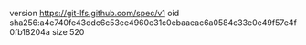version https://git-lfs.github.com/spec/v1
oid sha256:a4e740fe43ddc6c53ee4960e31c0ebaaeac6a0584c33e0e49f57e4f0fb18204a
size 520
